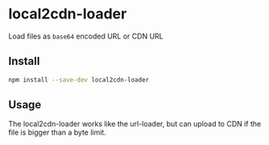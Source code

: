 # local2cdn-loader
Load files as `base64` encoded URL or CDN URL

## Install
```bash
npm install --save-dev local2cdn-loader
```

## Usage
The local2cdn-loader works like the url-loader, but can upload to CDN if the file is bigger than a byte limit.
